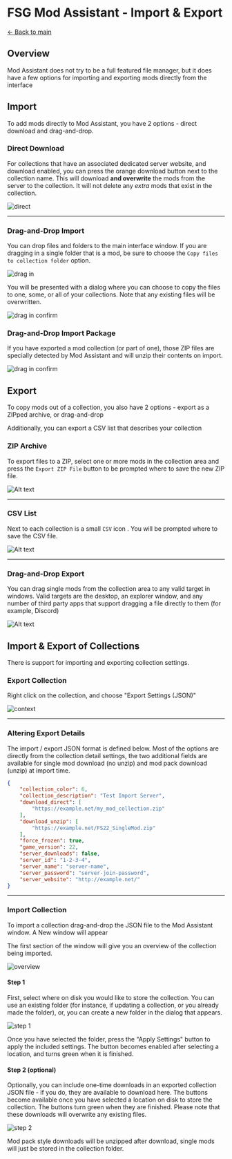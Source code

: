 # FSG Mod Assistant - Import & Export

[← Back to main](index.html)

## Overview

Mod Assistant does not try to be a full featured file manager, but it does have a few options for importing and exporting mods directly from the interface

## Import

To add mods directly to Mod Assistant, you have 2 options - direct download and drag-and-drop.

### Direct Download

For collections that have an associated dedicated server website, and download enabled, you can press the orange download button <i class="bi bi-cloud-download"></i> next to the collection name.  This will download **and overwrite** the mods from the server to the collection.  It will not delete any *extra* mods that exist in the collection.

![direct](img340/collection-entry.png)

---

### Drag-and-Drop Import

You can drop files and folders to the main interface window.  If you are dragging in a single folder that is a mod, be sure to choose the `Copy files to collection folder` option.

![drag in](img340/drag-drop-file.png)

You will be presented with a dialog where you can choose to copy the files to one, some, or all of your collections. Note that any existing files will be overwritten.

![drag in confirm](img340/drag-drop-import.png)

### Drag-and-Drop Import Package

If you have exported a mod collection (or part of one), those ZIP files are specially detected by Mod Assistant and will unzip their contents on import.

![drag in confirm](img340/drag-drop-import-zip.png)

## Export

To copy mods out of a collection, you also have 2 options - export as a ZIPped archive, or drag-and-drop

Additionally, you can export a CSV list that describes your collection

### ZIP Archive

To export files to a ZIP, select one or more mods in the collection area and press the `Export ZIP File` button to be prompted where to save the new ZIP file.

![Alt text](img340/main-window-part-side-bar.png)

---

### CSV List

Next to each collection is a small `CSV` icon <i class="bi bi-filetype-csv"></i>. You will be prompted where to save the CSV file.

![Alt text](img340/collection-entry.png)

---

### Drag-and-Drop Export

You can drag single mods from the collection area to any valid target in windows.  Valid targets are the desktop, an explorer window, and any number of third party apps that support dragging a file directly to them (for example, Discord)

![Alt text](img340/drag-drop-export.png)

## Import & Export of Collections

There is support for importing and exporting collection settings.

### Export Collection

Right click on the collection, and choose "Export Settings (JSON)"

![context](img340/context-collection.png)

---

### Altering Export Details

The import / export JSON format is defined below. Most of the options are directly from the collection detail settings, the two additional fields are available for single mod download (no unzip) and mod pack download (unzip) at import time.

```json
{
    "collection_color": 6,
    "collection_description": "Test Import Server",
    "download_direct": [
        "https://example.net/my_mod_collection.zip"
    ],
    "download_unzip": [
        "https://example.net/FS22_SingleMod.zip"
    ],
    "force_frozen": true,
    "game_version": 22,
    "server_downloads": false,
    "server_id": "1-2-3-4",
    "server_name": "server-name",
    "server_password": "server-join-password",
    "server_website": "http://example.net/"
}
```

---

### Import Collection

To import a collection drag-and-drop the JSON file to the Mod Assistant window.  A New window will appear

The first section of the window will give you an overview of the collection being imported.

![overview](img340/import-step-0.png)

#### Step 1

First, select where on disk you would like to store the collection.  You can use an existing folder (for instance, if updating a collection, or you already made the folder), or, you can create a new folder in the dialog that appears.

![step 1](img340/import-step-1.png)

Once you have selected the folder, press the "Apply Settings" button to apply the included settings.  The button becomes enabled after selecting a location, and turns green when it is finished.

#### Step 2 (optional)

Optionally, you can include one-time downloads in an exported collection JSON file - if you do, they are available to download here.  The buttons become available once you have selected a location on disk to store the collection.  The buttons turn green when they are finished.  Please note that these downloads will overwrite any existing files.

![step 2](img340/import-step-2.png)

Mod pack style downloads will be unzipped after download, single mods will just be stored in the collection folder.
